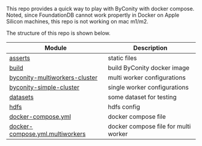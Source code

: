 This repo provides a quick way to play with ByConity with docker compose.
Noted, since FoundationDB cannot work propertly in Docker on Apple Silicon machines, this repo is not working on mac m1/m2.

The structure of this repo is shown below.

| Module                      | Description |
|----------------------------|-------------|
| [asserts](assets/)               | static files    |
| [build](build/)       |    build ByConity docker image     |
| [byconity-multiworkers-cluster](byconity-multiworkers-cluster/)       | multi worker configurations        |
| [byconity-simple-cluster](byconity-simple-cluster/)           | single worker configurations        |
| [datasets](datasets/)         | some dataset for testing        |
| [hdfs](hdfs/) | hdfs config        |
| [docker-compose.yml](docker-compose.yml) | docker compose file       |
| [docker-compose.yml.multiworkers](docker-compose.yml.multiworkers) | docker compose file for multi worker        |
